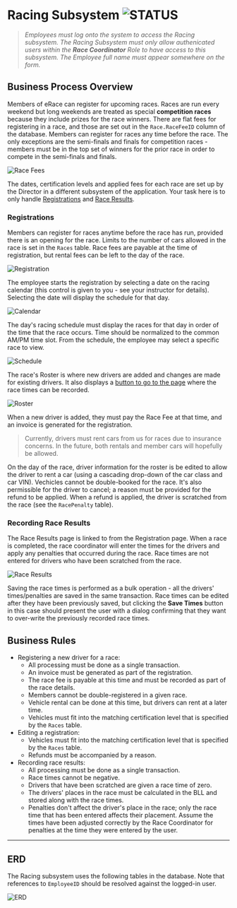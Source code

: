 # Racing Subsystem ![STATUS](https://img.shields.io/badge/Status-V1.1-green?logo=jekyll)

> *Employees must log onto the system to access the Racing subsystem. The Racing Subsystem must only allow authenicated users within the **Race Coordinator** Role to have access to this subsystem. The Employee full name must appear somewhere on the form.*

## Business Process Overview

Members of eRace can register for upcoming races. Races are run every weekend but long weekends are treated as special **competition races** because they include prizes for the race winners. There are flat fees for registering in a race, and those are set out in the `Race.RaceFeeID` column of the database. Members can register for races any time before the race. The only exceptions are the semi-finals and finals for competition races - members must be in the top set of winners for the prior race in order to compete in the semi-finals and finals.

![Race Fees](./RaceFees.png)

The dates, certification levels and applied fees for each race are set up by the Director in a different subsystem of the application. Your task here is to only handle [Registrations](#registrations) and [Race Results](#recording-race-results).

### Registrations

Members can register for races anytime before the race has run, provided there is an opening for the race. Limits to the number of cars allowed in the race is set in the `Races` table. Race fees are payable at the time of registration, but rental fees can be left to the day of the race.

![Registration](./Racing-Registration.png)

The employee starts the registration by selecting a date on the racing calendar (this control is given to you - see your instructor for details). Selecting the date will display the schedule for that day.

![Calendar](./Racing-Registration-Calendar.png)

The day's racing schedule must display the races for that day in order of the time that the race occurs. Time should be normalized to the common AM/PM time slot. From the schedule, the employee may select a specific race to view.

![Schedule](./Racing-Registration-Schedule.png)

The race's Roster is where new drivers are added and changes are made for existing drivers. It also displays a [button to go to the page](#recording-race-results) where the race times can be recorded.

![Roster](./Racing-Registration-Roster.png)

When a new driver is added, they must pay the Race Fee at that time, and an invoice is generated for the registration.<!-- They may also select a rental car at the time they are added, but rental information can be left empty until the day of the race.-->

> Currently, drivers must rent cars from us for races due to insurance concerns. In the future, both rentals and member cars will hopefully be allowed.

On the day of the race, driver information for the roster is be edited to allow the driver to rent a car (using a cascading drop-down of the car class and car VIN). <!--Rentals are optional, as some members bring/store their own vehicles for the races.--> Vechicles cannot be double-booked for the race. It's also permissible for the driver to cancel; a reason must be provided for the refund to be applied. When a refund is applied, the driver is scratched from the race (see the `RacePenalty` table).

### Recording Race Results

The Race Results page is linked to from the Registration page. When a race is completed, the race coordinator will enter the times for the drivers and apply any penalties that occurred during the race. Race times are not entered for drivers who have been scratched from the race.

![Race Results](./Racing-Results.png)

Saving the race times is performed as a bulk operation - all the drivers' times/penalties are saved in the same transaction. Race times can be edited after they have been previously saved, but clicking the **Save Times** button in this case should present the user with a dialog confirming that they want to over-write the previously recorded race times.

## Business Rules

- Registering a new driver for a race:
  - All processing must be done as a single transaction.
  - An invoice must be generated as part of the registration.
  - The race fee is payable at this time and must be recorded as part of the race details.
  - Members cannot be double-registered in a given race.
  - Vehicle rental can be done at this time, but drivers can rent at a later time.
  - Vehicles must fit into the matching certification level that is specified by the `Races` table.
- Editing a registration:
  - Vehicles must fit into the matching certification level that is specified by the `Races` table.
  - Refunds must be accompanied by a reason.
- Recording race results:
  - All processing must be done as a single transaction.
  - Race times cannot be negative.
  - Drivers that have been scratched are given a race time of zero.
  - The drivers' places in the race must be calculated in the BLL and stored along with the race times.
  - Penalties don't affect the driver's place in the race; only the race time that has been entered affects their placement. Assume the times have been adjusted correctly by the Race Coordinator for penalties at the time they were entered by the user.

----

## ERD

The Racing subsystem uses the following tables in the database. Note that references to `EmployeeID` should be resolved against the logged-in user.

![ERD](./eRace-2018-Racing.svg)
